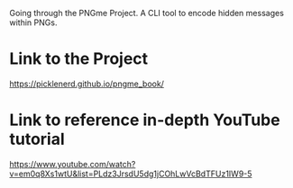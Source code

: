 Going through the PNGme Project. A CLI tool to encode hidden messages within PNGs.

# Link to the Project

https://picklenerd.github.io/pngme_book/

# Link to reference in-depth YouTube tutorial

https://www.youtube.com/watch?v=em0q8Xs1wtU&list=PLdz3JrsdU5dg1jCOhLwVcBdTFUz1IW9-5
